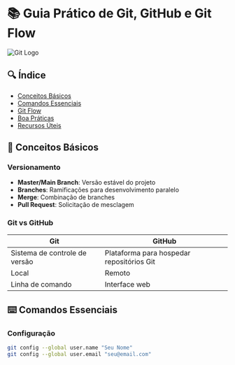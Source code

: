 # 📚 Guia Prático de Git, GitHub e Git Flow

![Git Logo](https://git-scm.com/images/logos/downloads/Git-Logo-2Color.png)

## 🔍 Índice
- [Conceitos Básicos](#-conceitos-básicos)
- [Comandos Essenciais](#-comandos-essenciais)
- [Git Flow](#-git-flow)
- [Boa Práticas](#-boas-práticas)
- [Recursos Úteis](#-recursos-úteis)

## 🌟 Conceitos Básicos

### Versionamento
- **Master/Main Branch**: Versão estável do projeto
- **Branches**: Ramificações para desenvolvimento paralelo
- **Merge**: Combinação de branches
- **Pull Request**: Solicitação de mesclagem

### Git vs GitHub
| Git | GitHub |
|-----|--------|
| Sistema de controle de versão | Plataforma para hospedar repositórios Git |
| Local | Remoto |
| Linha de comando | Interface web |

## ⌨️ Comandos Essenciais

### Configuração
```bash
git config --global user.name "Seu Nome"
git config --global user.email "seu@email.com"
